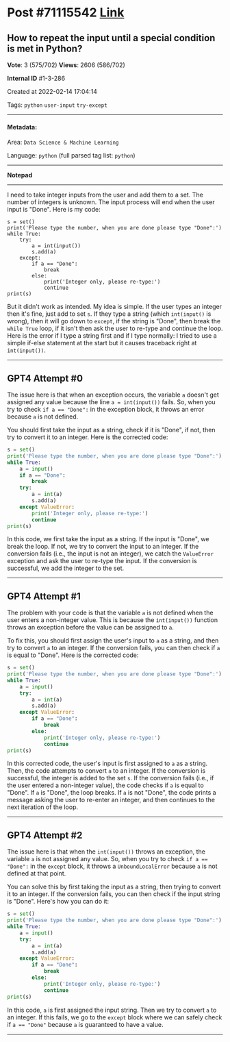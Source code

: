 
# Post \#71115542 [Link](https://stackoverflow.com/questions/71115542/)

## How to repeat the input until a special condition is met in Python?

**Vote**: 3 (575/702) **Views**: 2606 (586/702) 

**Internal ID** \#1-3-286

Created at 2022-02-14 17:04:14

Tags: `python` `user-input` `try-except`

----------

#### Metadata:

Area: `Data Science & Machine Learning`

Language: `python` (full parsed tag list: `python`)

----------

**Notepad**


----------

I need to take integer inputs from the user and add them to a set. The number of integers is unknown. The input process will end when the user input is "Done".
Here is my code:
```
s = set()
print('Please type the number, when you are done please type "Done":')
while True:
    try:
        a = int(input())
        s.add(a)
    except:
        if a == "Done":
            break
        else:
            print('Integer only, please re-type:')
            continue
print(s)
```

But it didn't work as intended.
My idea is simple. If the user types an integer then it's fine, just add to set `s`. If they type a string (which `int(input()` is wrong), then it will go down to `except`, if the string is "Done", then break the `while True` loop, if it isn't then ask the user to re-type and continue the loop.
Here is the error if I type a string first and if I type normally:
[](https://i.stack.imgur.com/yYTiP.png)
I tried to use a simple if-else statement at the start but it causes traceback right at `int(input())`.


----------
        
## GPT4 Attempt \#0

The issue here is that when an exception occurs, the variable `a` doesn't get assigned any value because the line `a = int(input())` fails. So, when you try to check `if a == "Done":` in the exception block, it throws an error because `a` is not defined.

You should first take the input as a string, check if it is "Done", if not, then try to convert it to an integer. Here is the corrected code:

```python
s = set()
print('Please type the number, when you are done please type "Done":')
while True:
    a = input()
    if a == "Done":
        break
    try:
        a = int(a)
        s.add(a)
    except ValueError:
        print('Integer only, please re-type:')
        continue
print(s)
```

In this code, we first take the input as a string. If the input is "Done", we break the loop. If not, we try to convert the input to an integer. If the conversion fails (i.e., the input is not an integer), we catch the `ValueError` exception and ask the user to re-type the input. If the conversion is successful, we add the integer to the set.

--------

## GPT4 Attempt \#1

The problem with your code is that the variable `a` is not defined when the user enters a non-integer value. This is because the `int(input())` function throws an exception before the value can be assigned to `a`. 

To fix this, you should first assign the user's input to `a` as a string, and then try to convert `a` to an integer. If the conversion fails, you can then check if `a` is equal to "Done". Here is the corrected code:

```python
s = set()
print('Please type the number, when you are done please type "Done":')
while True:
    a = input()
    try:
        a = int(a)
        s.add(a)
    except ValueError:
        if a == "Done":
            break
        else:
            print('Integer only, please re-type:')
            continue
print(s)
```

In this corrected code, the user's input is first assigned to `a` as a string. Then, the code attempts to convert `a` to an integer. If the conversion is successful, the integer is added to the set `s`. If the conversion fails (i.e., if the user entered a non-integer value), the code checks if `a` is equal to "Done". If `a` is "Done", the loop breaks. If `a` is not "Done", the code prints a message asking the user to re-enter an integer, and then continues to the next iteration of the loop.

--------

## GPT4 Attempt \#2

The issue here is that when the `int(input())` throws an exception, the variable `a` is not assigned any value. So, when you try to check `if a == "Done":` in the `except` block, it throws a `UnboundLocalError` because `a` is not defined at that point.

You can solve this by first taking the input as a string, then trying to convert it to an integer. If the conversion fails, you can then check if the input string is "Done". Here's how you can do it:

```python
s = set()
print('Please type the number, when you are done please type "Done":')
while True:
    a = input()
    try:
        a = int(a)
        s.add(a)
    except ValueError:
        if a == "Done":
            break
        else:
            print('Integer only, please re-type:')
            continue
print(s)
```

In this code, `a` is first assigned the input string. Then we try to convert `a` to an integer. If this fails, we go to the `except` block where we can safely check if `a == "Done"` because `a` is guaranteed to have a value.

--------
